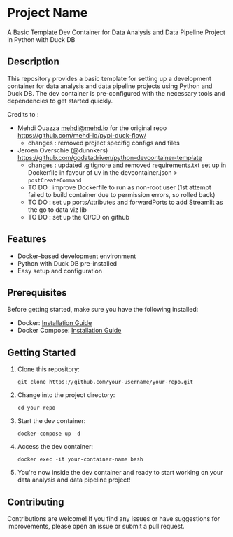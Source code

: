 # Project Name

A Basic Template Dev Container for Data Analysis and Data Pipeline Project in Python with Duck DB

## Description

This repository provides a basic template for setting up a development container for data analysis and data pipeline projects using Python and Duck DB. The dev container is pre-configured with the necessary tools and dependencies to get started quickly.

Credits to :
- Mehdi Ouazza <mehdi@mehd.io> for the original repo https://github.com/mehd-io/pypi-duck-flow/
    - changes : removed project specifig configs and files
- Jeroen Overschie (@dunnkers)  https://github.com/godatadriven/python-devcontainer-template
    - changes : updated .gitignore and removed requirements.txt set up in Dockerfile in favour of uv in the devcontainer.json > `postCreateCommand`
    - TO DO : improve Dockerfile to run as non-root user (1st attempt failed to build container due to permission errors, so rolled back)
    - TO DO : set up portsAttributes and forwardPorts to add Streamlit as the go to data viz lib
    - TO DO : set up the CI/CD on github


## Features

- Docker-based development environment
- Python with Duck DB pre-installed
- Easy setup and configuration

## Prerequisites

Before getting started, make sure you have the following installed:

- Docker: [Installation Guide](https://docs.docker.com/get-docker/)
- Docker Compose: [Installation Guide](https://docs.docker.com/compose/install/)

## Getting Started

1. Clone this repository:

    ```shell
    git clone https://github.com/your-username/your-repo.git
    ```

2. Change into the project directory:

    ```shell
    cd your-repo
    ```

3. Start the dev container:

    ```shell
    docker-compose up -d
    ```

4. Access the dev container:

    ```shell
    docker exec -it your-container-name bash
    ```

5. You're now inside the dev container and ready to start working on your data analysis and data pipeline project!

## Contributing

Contributions are welcome! If you find any issues or have suggestions for improvements, please open an issue or submit a pull request.

